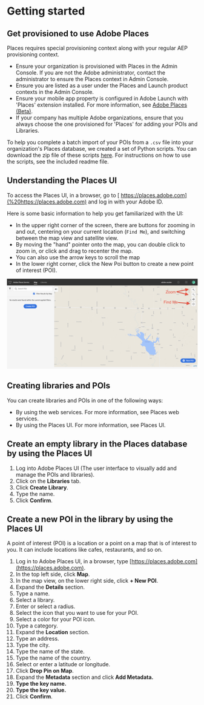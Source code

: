 # Getting started

## Get provisioned to use Adobe Places

Places requires special provisioning context along with your regular AEP provisioning context.

* Ensure your organization is provisioned with Places in the Admin Console. If you are not the Adobe administrator, contact the administrator to ensure the Places context in Admin Console.
* Ensure you are listed as a user under the Places and Launch product contexts in the Admin Console.
* Ensure your mobile app property is configured in Adobe Launch with 'Places' extension installed. For more information, see [Adobe Places \(Beta\)](https://aep-sdks.gitbook.io/docs/using-mobile-extensions/places-extension-1). 
* If your company has multiple Adobe organizations, ensure that you always choose the one provisioned for 'Places' for adding your POIs and Libraries.

To help you complete a batch import of your POIs from a `.csv` file into your organization's Places database, we created a set of Python scripts. You can download the zip file of these scripts [here](https://github.com/jiabingeng/places-developer-docs/tree/a3606cf2bdb7247bc7070e1bb66c4f6c40fdb3bb/.gitbook/assets/import.zip). For instructions on how to use the scripts, see the included readme file.

## Understanding the Places UI

To access the Places UI, in a browser, go to [ https://places.adobe.com](%20https://places.adobe.com) and log in with your Adobe ID. 

Here is some basic information to help you get familiarized with the UI:

* In the upper right corner of the screen, there are buttons for zooming in and out, centering on your current location \(`Find Me`\), and switching between the map view and satellite view.
* By moving the "hand" pointer onto the map, you can double click to zoom in, or click and drag to recenter the map.
* You can also use the arrow keys to scroll the map
* In the lower right corner, click the New Poi button to create a new point of interest \(POI\).

![](.gitbook/assets/places_ui_intro.png)

## Creating libraries and POIs

You can create libraries and POIs in one of the following ways:

* By using the web services. For more information, see Places web services.
* By using the Places UI. For more information, see Places UI. 

## Create an empty library in the Places database by using the Places UI

1. Log into Adobe Places UI \(The user interface to visually add and manage the POIs and libraries\). 
2. Click on the **Libraries** tab.
3. Click **Create Library**.
4. Type the name.
5. Click **Confirm**.

## Create a new POI in the library by using the Places UI

A point of interest \(POI\) is a location or a point on a map that is of interest to you. It can include locations like cafes, restaurants, and so on.

1. Log in to Adobe Places UI, in a browser, type [https://places.adobe.com](https://places.adobe.com).
2. In the top left side, click **Map**.
3. In the map view, on the lower right side, click **+ New POI**. 
4. Expand the **Details** section.
5. Type a name.
6. Select a library.
7. Enter or select a radius. 
8. Select the icon that you want to use for your POI.
9. Select a color for your POI icon.
10. Type a category.
11. Expand the **Location** section.
12. Type an address.
13. Type the city.
14. Type the name of the state.
15. Type the name of the country.
16. Select or enter a latitude or longitude.
17. Click **Drop Pin on Map**.
18. Expand the **Metadata** section and click **Add Metadata.**
19. **Type the key name.**
20. **Type the key value.**
21. Click **Confirm**.

